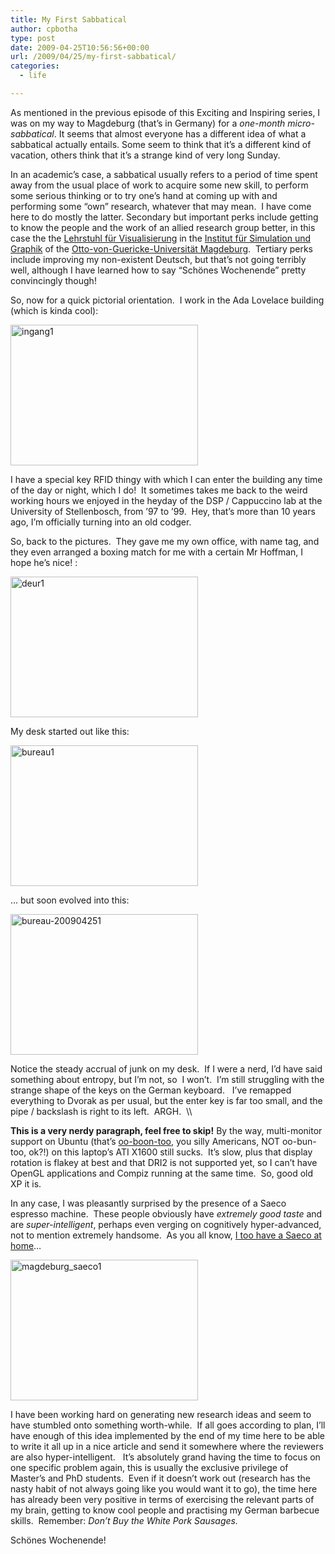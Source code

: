 ```yaml
---
title: My First Sabbatical
author: cpbotha
type: post
date: 2009-04-25T10:56:56+00:00
url: /2009/04/25/my-first-sabbatical/
categories:
  - life

---
```

As mentioned in the previous episode of this Exciting and Inspiring series, I was on my way to Magdeburg (that’s in Germany) for a _one-month micro-sabbatical_. It seems that almost everyone has a different idea of what a sabbatical actually entails. Some seem to think that it’s a different kind of vacation, others think that it’s a strange kind of very long Sunday.

In an academic’s case, a sabbatical usually refers to a period of time spent away from the usual place of work to acquire some new skill, to perform some serious thinking or to try one’s hand at coming up with and performing some “own” research, whatever that may mean.  I have come here to do mostly the latter. Secondary but important perks include getting to know the people and the work of an allied research group better, in this case the the [Lehrstuhl für Visualisierung][1] in the [Institut für Simulation und Graphik][2] of the [Otto-von-Guericke-Universität Magdeburg][3].  Tertiary perks include improving my non-existent Deutsch, but that’s not going terribly well, although I have learned how to say “Schönes Wochenende” pretty convincingly though!

So, now for a quick pictorial orientation.  I work in the Ada Lovelace building (which is kinda cool):

<a data-rel="lightbox-image-0" data-rl_caption="" data-rl_title="" href="http://cpbotha.net/wp-content/uploads/2009/04/ingang1.jpg" rel="lightbox" title=""><img alt="ingang1" class="alignnone size-medium wp-image-487" data-attachment-id="487" data-comments-opened="1" data-image-description="" data-image-meta='{"aperture":"3.2","credit":"","camera":"E71","caption":"","created_timestamp":"1239889797","copyright":"","focal_length":"4.9","iso":"0","shutter_speed":"0","title":""}' data-image-title="ingang1" data-large-file="https://cpbotha.net/wp-content/uploads/2009/04/ingang1.jpg" data-medium-file="https://cpbotha.net/wp-content/uploads/2009/04/ingang1-300x225.jpg" data-orig-file="https://cpbotha.net/wp-content/uploads/2009/04/ingang1.jpg" data-orig-size="1024,768" data-permalink="https://cpbotha.net/2009/04/25/my-first-sabbatical/ingang1/" height="225" sizes="(max-width: 300px) 85vw, 300px" src="http://cpbotha.net/wp-content/uploads/2009/04/ingang1-300x225.jpg" srcset="https://cpbotha.net/wp-content/uploads/2009/04/ingang1-300x225.jpg 300w, https://cpbotha.net/wp-content/uploads/2009/04/ingang1.jpg 1024w" title="ingang1" width="300"/></a>

I have a special key RFID thingy with which I can enter the building any time of the day or night, which I do!  It sometimes takes me back to the weird working hours we enjoyed in the heyday of the DSP / Cappuccino lab at the University of Stellenbosch, from ’97 to ’99.  Hey, that’s more than 10 years ago, I’m officially turning into an old codger.

So, back to the pictures.  They gave me my own office, with name tag, and they even arranged a boxing match for me with a certain Mr Hoffman, I hope he’s nice! :

<a data-rel="lightbox-image-1" data-rl_caption="" data-rl_title="" href="http://cpbotha.net/wp-content/uploads/2009/04/deur1.jpg" title=""><img alt="deur1" class="alignnone size-medium wp-image-486" data-attachment-id="486" data-comments-opened="1" data-image-description="" data-image-meta='{"aperture":"3.2","credit":"","camera":"E71","caption":"","created_timestamp":"1239801649","copyright":"","focal_length":"4.9","iso":"0","shutter_speed":"0","title":""}' data-image-title="deur1" data-large-file="https://cpbotha.net/wp-content/uploads/2009/04/deur1.jpg" data-medium-file="https://cpbotha.net/wp-content/uploads/2009/04/deur1-300x225.jpg" data-orig-file="https://cpbotha.net/wp-content/uploads/2009/04/deur1.jpg" data-orig-size="1024,768" data-permalink="https://cpbotha.net/2009/04/25/my-first-sabbatical/deur1/" height="225" sizes="(max-width: 300px) 85vw, 300px" src="http://cpbotha.net/wp-content/uploads/2009/04/deur1-300x225.jpg" srcset="https://cpbotha.net/wp-content/uploads/2009/04/deur1-300x225.jpg 300w, https://cpbotha.net/wp-content/uploads/2009/04/deur1.jpg 1024w" title="deur1" width="300"/></a>

My desk started out like this:

<a data-rel="lightbox-image-2" data-rl_caption="" data-rl_title="" href="http://cpbotha.net/wp-content/uploads/2009/04/bureau1.jpg" title=""><img alt="bureau1" class="alignnone size-medium wp-image-485" data-attachment-id="485" data-comments-opened="1" data-image-description="" data-image-meta='{"aperture":"3.2","credit":"","camera":"E71","caption":"","created_timestamp":"1239837698","copyright":"","focal_length":"4.9","iso":"0","shutter_speed":"0","title":""}' data-image-title="bureau1" data-large-file="https://cpbotha.net/wp-content/uploads/2009/04/bureau1.jpg" data-medium-file="https://cpbotha.net/wp-content/uploads/2009/04/bureau1-300x225.jpg" data-orig-file="https://cpbotha.net/wp-content/uploads/2009/04/bureau1.jpg" data-orig-size="1024,768" data-permalink="https://cpbotha.net/2009/04/25/my-first-sabbatical/bureau1/" height="225" sizes="(max-width: 300px) 85vw, 300px" src="http://cpbotha.net/wp-content/uploads/2009/04/bureau1-300x225.jpg" srcset="https://cpbotha.net/wp-content/uploads/2009/04/bureau1-300x225.jpg 300w, https://cpbotha.net/wp-content/uploads/2009/04/bureau1.jpg 1024w" title="bureau1" width="300"/></a>

… but soon evolved into this:

<a data-rel="lightbox-image-3" data-rl_caption="" data-rl_title="" href="http://cpbotha.net/wp-content/uploads/2009/04/bureau-200904251.jpg" title=""><img alt="bureau-200904251" class="alignnone size-medium wp-image-484" data-attachment-id="484" data-comments-opened="1" data-image-description="" data-image-meta='{"aperture":"3.2","credit":"","camera":"E71","caption":"","created_timestamp":"1240678164","copyright":"","focal_length":"4.9","iso":"0","shutter_speed":"0","title":""}' data-image-title="bureau-200904251" data-large-file="https://cpbotha.net/wp-content/uploads/2009/04/bureau-200904251.jpg" data-medium-file="https://cpbotha.net/wp-content/uploads/2009/04/bureau-200904251-300x225.jpg" data-orig-file="https://cpbotha.net/wp-content/uploads/2009/04/bureau-200904251.jpg" data-orig-size="1024,768" data-permalink="https://cpbotha.net/2009/04/25/my-first-sabbatical/bureau-200904251/" height="225" sizes="(max-width: 300px) 85vw, 300px" src="http://cpbotha.net/wp-content/uploads/2009/04/bureau-200904251-300x225.jpg" srcset="https://cpbotha.net/wp-content/uploads/2009/04/bureau-200904251-300x225.jpg 300w, https://cpbotha.net/wp-content/uploads/2009/04/bureau-200904251.jpg 1024w" title="bureau-200904251" width="300"/></a>

Notice the steady accrual of junk on my desk.  If I were a nerd, I’d have said something about entropy, but I’m not, so  I won’t.  I’m still struggling with the strange shape of the keys on the German keyboard.   I’ve remapped everything to Dvorak as per usual, but the enter key is far too small, and the pipe / backslash is right to its left.  ARGH.  \\\

**This is a very nerdy paragraph, feel free to skip!** By the way, multi-monitor support on Ubuntu (that’s [oo-boon-too][4], you silly Americans, NOT oo-bun-too, ok?!) on this laptop’s ATI X1600 still sucks.  It’s slow, plus that display rotation is flakey at best and that DRI2 is not supported yet, so I can’t have OpenGL applications and Compiz running at the same time.  So, good old XP it is.

In any case, I was pleasantly surprised by the presence of a Saeco espresso machine.  These people obviously have _extremely good taste_ and are _super-intelligent_, perhaps even verging on cognitively hyper-advanced, not to mention extremely handsome.  As you all know, [I too have a Saeco at home][5]…

<a data-rel="lightbox-image-4" data-rl_caption="" data-rl_title="" href="http://cpbotha.net/wp-content/uploads/2009/04/magdeburg_saeco1.jpg" title=""><img alt="magdeburg_saeco1" class="alignnone size-medium wp-image-483" data-attachment-id="483" data-comments-opened="1" data-image-description="" data-image-meta='{"aperture":"3.2","credit":"","camera":"E71","caption":"","created_timestamp":"1240066957","copyright":"","focal_length":"4.9","iso":"0","shutter_speed":"0","title":""}' data-image-title="magdeburg_saeco1" data-large-file="https://cpbotha.net/wp-content/uploads/2009/04/magdeburg_saeco1.jpg" data-medium-file="https://cpbotha.net/wp-content/uploads/2009/04/magdeburg_saeco1-300x225.jpg" data-orig-file="https://cpbotha.net/wp-content/uploads/2009/04/magdeburg_saeco1.jpg" data-orig-size="1024,768" data-permalink="https://cpbotha.net/2009/04/25/my-first-sabbatical/magdeburg_saeco1/" height="225" sizes="(max-width: 300px) 85vw, 300px" src="http://cpbotha.net/wp-content/uploads/2009/04/magdeburg_saeco1-300x225.jpg" srcset="https://cpbotha.net/wp-content/uploads/2009/04/magdeburg_saeco1-300x225.jpg 300w, https://cpbotha.net/wp-content/uploads/2009/04/magdeburg_saeco1.jpg 1024w" title="magdeburg_saeco1" width="300"/></a>

I have been working hard on generating new research ideas and seem to have stumbled onto something worth-while.  If all goes according to plan, I’ll have enough of this idea implemented by the end of my time here to be able to write it all up in a nice article and send it somewhere where the reviewers are also hyper-intelligent.   It’s absolutely grand having the time to focus on one specific problem again, this is usually the exclusive privilege of Master’s and PhD students.  Even if it doesn’t work out (research has the nasty habit of not always going like you would want it to go), the time here has already been very positive in terms of exercising the relevant parts of my brain, getting to know cool people and practising my German barbecue skills.  Remember: _Don’t Buy the White Pork Sausages._

Schönes Wochenende!

 [1]: http://wwwisg.cs.uni-magdeburg.de/cvcms/en "website of the vis group at magdeburg"
 [2]: http://isgwww.cs.uni-magdeburg.de/ "Website of the ISG"
 [3]: http://www.uni-magdeburg.de/ovgu.html "Website of the University of Magdeburg"
 [4]: http://dmiessler.com/blog/this-is-how-you-pronounce-ubuntu "How to pronounce Ubuntu correctly and not like a dork."
 [5]: http://cpbotha.net/2007/04/08/infinite-espressos/ "My Saeco posting"
